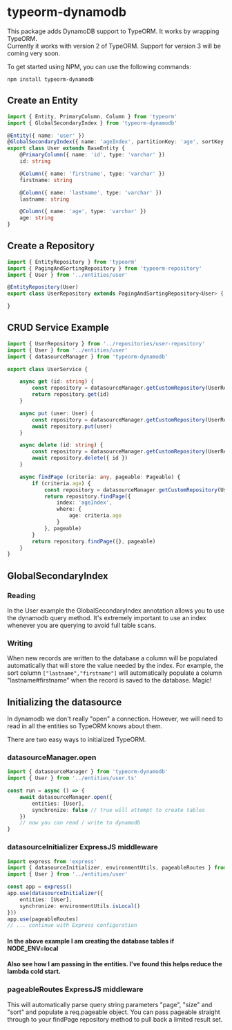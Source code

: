 # typeorm-dynamodb

This package adds DynamoDB support to TypeORM.  It works by wrapping TypeORM.  
Currently it works with version 2 of TypeORM.  Support for version 3 will be coming very soon.

To get started using NPM, you can use the following commands:

```
npm install typeorm-dynamodb
```

## Create an Entity

```typescript
import { Entity, PrimaryColumn, Column } from 'typeorm'
import { GlobalSecondaryIndex } from 'typeorm-dynamodb'

@Entity({ name: 'user' })
@GlobalSecondaryIndex({ name: 'ageIndex', partitionKey: 'age', sortKey: ['lastname','firstname'] })
export class User extends BaseEntity {
    @PrimaryColumn({ name: 'id', type: 'varchar' })
    id: string

    @Column({ name: 'firstname', type: 'varchar' })
    firstname: string

    @Column({ name: 'lastname', type: 'varchar' })
    lastname: string

    @Column({ name: 'age', type: 'varchar' })
    age: string
}

```

## Create a Repository

```typescript
import { EntityRepository } from 'typeorm'
import { PagingAndSortingRepository } from 'typeorm-repository'
import { User } from '../entities/user'

@EntityRepository(User)
export class UserRepository extends PagingAndSortingRepository<User> {

}
```

## CRUD Service Example

```typescript
import { UserRepository } from '../repositories/user-repository'
import { User } from '../entities/user'
import { datasourceManager } from 'typeorm-dynamodb'

export class UserService {

    async get (id: string) {
        const repository = datasourceManager.getCustomRepository(UserRepository)
        return repository.get(id)
    }

    async put (user: User) {
        const repository = datasourceManager.getCustomRepository(UserRepository)
        await repository.put(user)
    }

    async delete (id: string) {
        const repository = datasourceManager.getCustomRepository(UserRepository)
        await repository.delete({ id })
    }

    async findPage (criteria: any, pageable: Pageable) {
        if (criteria.age) {
            const repository = datasourceManager.getCustomRepository(UserRepository)
            return repository.findPage({
                index: 'ageIndex',
                where: {
                    age: criteria.age
                }
            }, pageable)
        }
        return repository.findPage({}, pageable)
    }
}
```

## GlobalSecondaryIndex

### Reading
In the User example the GlobalSecondaryIndex annotation allows you to use the dynamodb query method.  It's extremely important to 
use an index whenever you are querying to avoid full table scans.  

### Writing
When new records are written to the database a column will be populated automatically that will store the value needed by the index.
For example, the sort column ```["lastname","firstname"]``` will automatically populate a column "lastname#firstname" when the record is 
saved to the database.  Magic!

## Initializing the datasource
In dynamodb we don't really "open" a connection.  However, we will need to read in all the entities so TypeORM knows about them.

There are two easy ways to initialized TypeORM.

### datasourceManager.open
```typescript
import { datasourceManager } from 'typeorm-dynamodb'
import { User } from '../entities/user.ts'

const run = async () => {
    await datasourceManager.open({
        entities: [User],
        synchronize: false // true will attempt to create tables
    })
    // now you can read / write to dynamodb
}

```

### datasourceInitializer ExpressJS middleware

```typescript
import express from 'express'
import { datasourceInitializer, environmentUtils, pageableRoutes } from 'typeorm-dynamodb'
import { User } from '../entities/user'

const app = express()
app.use(datasourceInitializer({
    entities: [User],
    synchronize: environmentUtils.isLocal()
}))
app.use(pageableRoutes)
// ... continue with Express configuration

```
#### In the above example I am creating the database tables if NODE_ENV=local
#### Also see how I am passing in the entities.  I've found this helps reduce the lambda cold start.

### pageableRoutes ExpressJS middleware

This will automatically parse query string parameters "page", "size" and "sort" and populate a req.pageable object.
You can pass pageable straight through to your findPage repository method to pull back a limited result set.
